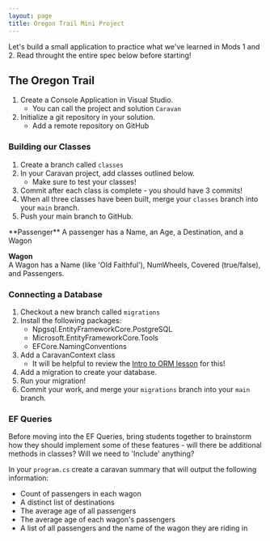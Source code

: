 ```yaml
---
layout: page
title: Oregon Trail Mini Project
---
```


Let's build a small application to practice what we've learned in Mods 1 and 2. Read throught the entire spec below before starting!

## The Oregon Trail

1. Create a Console Application in Visual Studio.
    * You can call the project and solution `Caravan`
2. Initialize a git repository in your solution.
    * Add a remote repository on GitHub

### Building our Classes

1. Create a branch called `classes`
2. In your Caravan project, add classes outlined below.
    * Make sure to test your classes!
3. Commit after each class is complete - you should have 3 commits!
4. When all three classes have been built, merge your `classes` branch into your `main` branch.
5. Push your main branch to GitHub.

<section class='call-to-action' markdown='1'>
**Passenger**  
A passenger has a Name, an Age, a Destination, and a Wagon

**Wagon**  
A Wagon has a Name (like 'Old Faithful'), NumWheels, Covered (true/false), and Passengers.

</section>

### Connecting a Database

1. Checkout a new branch called `migrations`
2. Install the following packages:
    * Npgsql.EntityFrameworkCore.PostgreSQL
    * Microsoft.EntityFrameworkCore.Tools
    * EFCore.NamingConventions
3. Add a CaravanContext class
    * It will be helpful to review the [Intro to ORM lesson](/module2/lessons/Week4/IntroToORM) for this!
4. Add a migration to create your database.
5. Run your migration!
6. Commit your work, and merge your `migrations` branch into your `main` branch.

### EF Queries

<aside class='instructor-note' markdown='1'>

Before moving into the EF Queries, bring students together to brainstorm how they should implement some of these features - will there be additional methods in classes?  Will we need to 'Include' anything?

</aside>

In your `program.cs` create a caravan summary that will output the following information:

* Count of passengers in each wagon
* A distinct list of destinations
* The average age of all passengers
* The average age of each wagon's passengers
* A list of all passengers and the name of the wagon they are riding in





